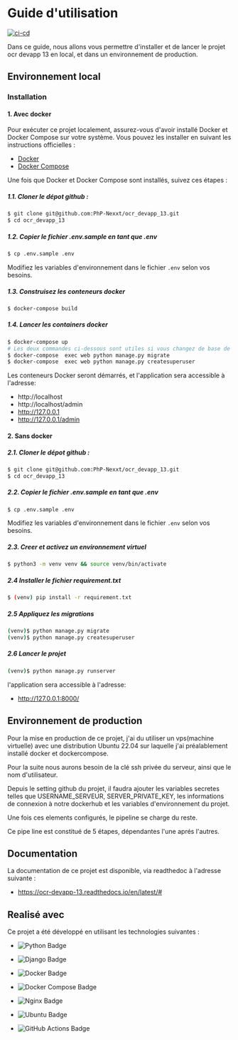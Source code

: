 # Guide d'utilisation

[![ci-cd](https://github.com/PhP-Nexxt/ocr_devapp_13/actions/workflows/ci_cd.yml/badge.svg)](https://github.com/PhP-Nexxt/ocr_devapp_13/actions/workflows/ci_cd.yml)

Dans ce guide, nous allons vous permettre d'installer et de lancer le projet ocr devapp 13 en local, et dans un environnement de production.

## Environnement local

### Installation

#### 1. Avec docker

Pour exécuter ce projet localement, assurez-vous d'avoir installé Docker et Docker Compose sur votre système. Vous pouvez les installer en suivant les instructions officielles : 

-   [Docker](https://docs.docker.com/get-docker/)
-   [Docker Compose](https://docs.docker.com/compose/install/)

Une fois que Docker et Docker Compose sont installés, suivez ces étapes :

##### 1.1. Cloner le dépot github :

```bash
$ git clone git@github.com:PhP-Nexxt/ocr_devapp_13.git
$ cd ocr_devapp_13
```

##### 1.2. Copier le fichier .env.sample en tant que .env

```bash
$ cp .env.sample .env
```

Modifiez les variables d'environnement dans le fichier `.env` selon vos besoins.

##### 1.3. Construisez les conteneurs docker

```bash
$ docker-compose build
```

##### 1.4. Lancer les containers docker

```bash
$ docker-compose up
# Les deux commandes ci-dessous sont utiles si vous changez de base de données
$ docker-compose  exec web python manage.py migrate
$ docker-compose  exec web python manage.py createsuperuser
```

Les conteneurs Docker seront démarrés, et l'application sera accessible à l'adresse:

- http://localhost
- http://localhost/admin
- http://127.0.0.1
- http://127.0.0.1/admin


#### 2. Sans docker

##### 2.1. Cloner le dépot github :

```bash
$ git clone git@github.com:PhP-Nexxt/ocr_devapp_13.git
$ cd ocr_devapp_13
```

##### 2.2. Copier le fichier .env.sample en tant que .env

```bash
$ cp .env.sample .env
```

Modifiez les variables d'environnement dans le fichier `.env` selon vos besoins.

##### 2.3. Creer et activez un environnement virtuel

```bash
$ python3 -m venv venv && source venv/bin/activate
``` 

##### 2.4 Installer le fichier requirement.txt

```bash
$ (venv) pip install -r requirement.txt
```

##### 2.5 Appliquez les migrations

```bash
(venv)$ python manage.py migrate
(venv)$ python manage.py createsuperuser
```

##### 2.6 Lancer le projet 

```bash
(venv)$ python manage.py runserver
```

l'application sera accessible à l'adresse:

- http://127.0.0.1:8000/


## Environnement de production

Pour la mise en production de ce projet, j'ai du utiliser un vps(machine virtuelle) avec une distribution Ubuntu 22.04 sur laquelle j'ai préalablement installé docker et dockercompose.

Pour la suite nous aurons besoin de la clé ssh privée du serveur, ainsi que le nom d'utilisateur.

Depuis le setting github du projet, il faudra ajouter les variables secretes telles que USERNAME_SERVEUR, SERVER_PRIVATE_KEY, les informations de connexion à notre dockerhub et les variables d'environnement du projet.

Une fois ces elements configurés, le pipeline se charge du reste.

Ce pipe line est constitué de 5 étapes, dépendantes l'une aprés l'autres.

## Documentation

La documentation de ce projet est disponible, via readthedoc à l'adresse suivante :

- https://ocr-devapp-13.readthedocs.io/en/latest/#

## Realisé avec

Ce projet a été développé en utilisant les technologies suivantes :

-   ![Python Badge](https://img.shields.io/badge/Python-3.11-blue?logo=python)

-   ![Django Badge](https://img.shields.io/badge/Django-4.2.7-green?logo=django)

-   ![Docker Badge](https://img.shields.io/badge/Docker-20.10-blue?logo=docker)

-   ![Docker Compose Badge](https://img.shields.io/badge/Docker%20Compose-2.2.3-blue?logo=docker)

-   ![Nginx Badge](https://img.shields.io/badge/Nginx-1.25-orange?logo=nginx)

-   ![Ubuntu Badge](https://img.shields.io/badge/Ubuntu-22.04-blue?logo=ubuntu)

-   ![GitHub Actions Badge](https://img.shields.io/badge/GitHub%20Actions-green?logo=github-actions)






